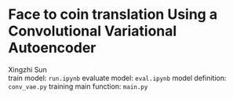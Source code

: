 # Face to coin translation Using a Convolutional Variational Autoencoder  
Xingzhi Sun  
train model: `run.ipynb`
evaluate model: `eval.ipynb`
model definition: `conv_vae.py`
training main function: `main.py`